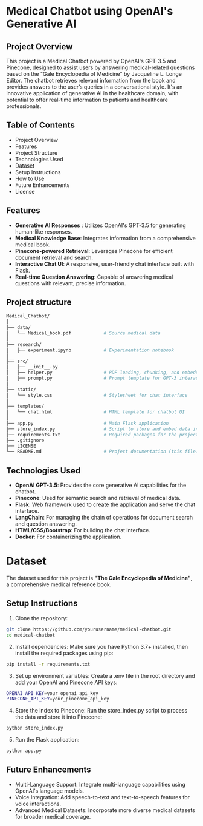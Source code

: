 # Medical Chatbot using OpenAI's Generative AI

## Project Overview
This project is a Medical Chatbot powered by OpenAI's GPT-3.5 and Pinecone, designed to assist users by answering medical-related questions based on the "Gale Encyclopedia of Medicine" by Jacqueline L. Longe Editor. The chatbot retrieves relevant information from the book and provides answers to the user’s queries in a conversational style. It's an innovative application of generative AI in the healthcare domain, with potential to offer real-time information to patients and healthcare professionals.

## Table of Contents
- Project Overview
- Features
- Project Structure
- Technologies Used
- Dataset
- Setup Instructions
- How to Use
- Future Enhancements
- License

## Features
- **Generative AI Responses** : Utilizes OpenAI's GPT-3.5 for generating human-like responses.
- **Medical Knowledge Base**: Integrates information from a comprehensive medical book.
- **Pinecone-powered Retrieval**: Leverages Pinecone for efficient document retrieval and search.
- **Interactive Chat UI**: A responsive, user-friendly chat interface built with Flask.
- **Real-time Question Answering**: Capable of answering medical questions with relevant, precise information.


## Project structure 
```bash
Medical_Chatbot/
│
├── data/
│   └── Medical_book.pdf            # Source medical data
│
├── research/
│   ├── experiment.ipynb            # Experimentation notebook
│
├── src/
│   ├── __init__.py
│   ├── helper.py                   # PDF loading, chunking, and embedding helper functions
│   ├── prompt.py                   # Prompt template for GPT-3 interaction
│
├── static/
│   └── style.css                   # Stylesheet for chat interface
│
├── templates/
│   └── chat.html                   # HTML template for chatbot UI
│
├── app.py                          # Main Flask application
├── store_index.py                  # Script to store and embed data into Pinecone
├── requirements.txt                # Required packages for the project
├── .gitignore
├── LICENSE
└── README.md                       # Project documentation (this file)
```

## Technologies Used
- **OpenAI GPT-3.5**: Provides the core generative AI capabilities for the chatbot.
- **Pinecone**: Used for semantic search and retrieval of medical data.
- **Flask**: Web framework used to create the application and serve the chat interface.
- **LangChain**: For managing the chain of operations for document search and question answering.
- **HTML/CSS/Bootstrap**: For building the chat interface.
- **Docker**: For containerizing the application.

# Dataset
The dataset used for this project is **"The Gale Encyclopedia of Medicine"**, a comprehensive medical reference book.

## Setup Instructions
1. Clone the repository:
```bash
git clone https://github.com/yourusername/medical-chatbot.git
cd medical-chatbot

```
2.  Install dependencies:
Make sure you have Python 3.7+ installed, then install the required packages using pip:
```bash
pip install -r requirements.txt

```
3. Set up environment variables:
Create a .env file in the root directory and add your OpenAI and Pinecone API keys:
```bash
OPENAI_API_KEY=your_openai_api_key
PINECONE_API_KEY=your_pinecone_api_key

```
4. Store the index to Pinecone:
Run the store_index.py script to process the data and store it into Pinecone:
```bash
python store_index.py
```
5. Run the Flask application:
```bash
python app.py

```

## Future Enhancements
- Multi-Language Support: Integrate multi-language capabilities using OpenAI's language models.
- Voice Integration: Add speech-to-text and text-to-speech features for voice interactions.
- Advanced Medical Datasets: Incorporate more diverse medical datasets for broader medical coverage.



